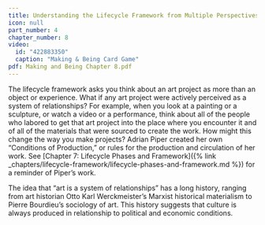 ```yaml
---
title: Understanding the Lifecycle Framework from Multiple Perspectives
icon: null
part_number: 4
chapter_number: 8
video:
  id: "422883350"
  caption: "Making & Being Card Game"
pdf: Making and Being Chapter 8.pdf
---
```


The lifecycle framework asks you think about an art project as more than an object or experience. What if any art project were actively perceived as a system of relationships? For example, when you look at a painting or a sculpture, or watch a video or a performance, think about all of the people who labored to get that art project into the place where you encounter it and of all of the materials that were sourced to create the work. How might this change the way you make projects? Adrian Piper created her own “Conditions of Production,” or rules for the production and circulation of her work. See [Chapter 7: Lifecycle Phases and Framework]({% link _chapters/lifecycle-framework/lifecycle-phases-and-framework.md %}) for a reminder of Piper’s work. 

The idea that “art is a system of relationships” has a long history, ranging from art historian Otto Karl Werckmeister’s Marxist historical materialism to Pierre Bourdieu’s sociology of art. This history suggests that culture is always produced in relationship to political and economic conditions. 